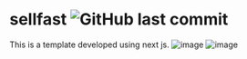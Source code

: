 # sellfast ![GitHub last commit](https://img.shields.io/github/last-commit/NishakMohomed/sellfast)
This is a template developed using next js.
![image](https://user-images.githubusercontent.com/93212087/198342042-b6a4710b-7f60-44a9-8c45-5d1c0d1a4f4b.png)
![image](https://user-images.githubusercontent.com/93212087/198342183-5a4af681-ea07-4207-97d7-fc4f86e9c2b0.png)
